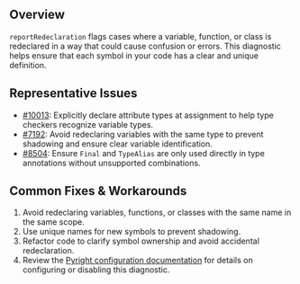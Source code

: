 ## Overview

`reportRedeclaration` flags cases where a variable, function, or class is redeclared in a way that could cause confusion or errors. This diagnostic helps ensure that each symbol in your code has a clear and unique definition.

## Representative Issues

-   [#10013](https://github.com/microsoft/pyright/issues/10013): Explicitly declare attribute types at assignment to help type checkers recognize variable types.
-   [#7192](https://github.com/microsoft/pyright/issues/7192): Avoid redeclaring variables with the same type to prevent shadowing and ensure clear variable identification.
-   [#8504](https://github.com/microsoft/pyright/issues/8504): Ensure `Final` and `TypeAlias` are only used directly in type annotations without unsupported combinations.

## Common Fixes & Workarounds

1. Avoid redeclaring variables, functions, or classes with the same name in the same scope.
2. Use unique names for new symbols to prevent shadowing.
3. Refactor code to clarify symbol ownership and avoid accidental redeclaration.
4. Review the [Pyright configuration documentation](https://github.com/microsoft/pyright/blob/main/docs/configuration.md#reportRedeclaration) for details on configuring or disabling this diagnostic.
